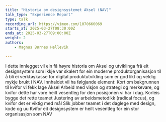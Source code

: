 ```yaml
---
title: "Historia om designsystemet Aksel (NAV)"
talk_type: "Experience Report"
type: talk
recording_url: https://vimeo.com/1070660069
starts_at: 2025-03-27T08:30:00Z
ends_at: 2025-03-27T09:00:00Z
weight: 2
authors:
    - Magnus Børnes Hellevik

---
```

I dette innlegget vil ein få høyre historia om Aksel og utviklinga frå eit designsystem som ikkje var skalert for ein moderne produktorganisasjon til å bli ei verktøykasse for digital produktutvikling som er god likt og veldig mykje brukt i NAV. Innhaldet vil ha følgjande element:
Kort om bakgrunnen til kvifor vi fekk lage Aksel
Arbeid med visjon og strategi og merkevare, og kvifor dette har vore heilt vesentleg for den posisjonen vi har i dag.
Korleis bygge det rette teamet
Justering av arbeidsmetodikk (radical focus), og kvifor det er viktig med mål
Slik jobber teamet i det daglege med design, kode og uu
Kvifor eit designsystem er heilt vesentleg for ein stor organisasjon som NAV
